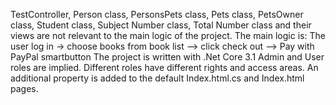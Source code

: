 TestController, Person class, PersonsPets class, Pets class, PetsOwner class, Student class, Subject Number class, Total Number class and their views are not relevant to the main logic of the project. 
The main logic is: The user log in -> choose books from book list --> click check out --> Pay with PayPal smartbutton
The project is written with .Net Core 3.1
Admin and User roles are implied. Different roles have different rights and access areas.
An additional property is added to the default Index.html.cs and Index.html pages.

